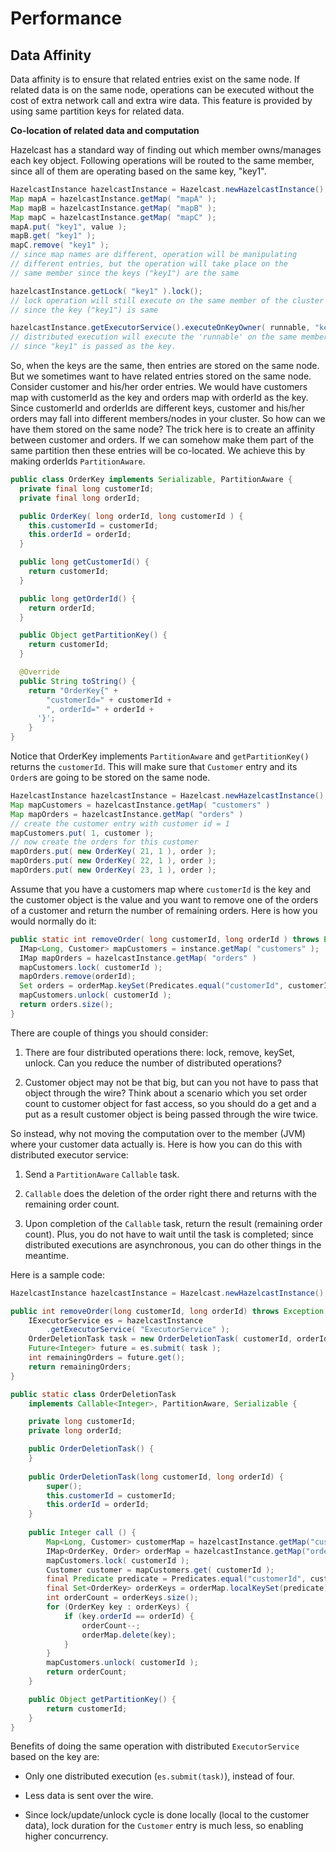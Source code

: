 # Performance

## Data Affinity

Data affinity is to ensure that related entries exist on the same node. If related data is on the same node, operations can be executed without the cost of extra network call and extra wire data. This feature is provided by using same partition keys for related data.

**Co-location of related data and computation**

Hazelcast has a standard way of finding out which member owns/manages each key object. Following operations will be routed to the same member, since all of them are operating based on the same key, "key1".

```java    
HazelcastInstance hazelcastInstance = Hazelcast.newHazelcastInstance();
Map mapA = hazelcastInstance.getMap( "mapA" );
Map mapB = hazelcastInstance.getMap( "mapB" );
Map mapC = hazelcastInstance.getMap( "mapC" );
mapA.put( "key1", value );
mapB.get( "key1" );
mapC.remove( "key1" );
// since map names are different, operation will be manipulating
// different entries, but the operation will take place on the
// same member since the keys ("key1") are the same

hazelcastInstance.getLock( "key1" ).lock();
// lock operation will still execute on the same member of the cluster
// since the key ("key1") is same

hazelcastInstance.getExecutorService().executeOnKeyOwner( runnable, "key1" );
// distributed execution will execute the 'runnable' on the same member
// since "key1" is passed as the key.   
```

So, when the keys are the same, then entries are stored on the same node. But we sometimes want to have related entries stored on the same node. Consider customer and his/her order entries. We would have customers map with customerId as the key and orders map with orderId as the key. Since customerId and orderIds are different keys, customer and his/her orders may fall into different members/nodes in your cluster. So how can we have them stored on the same node? The trick here is to create an affinity between customer and orders. If we can somehow make them part of the same partition then these entries will be co-located. We achieve this by making orderIds `PartitionAware`.

```java
public class OrderKey implements Serializable, PartitionAware {
  private final long customerId;
  private final long orderId;

  public OrderKey( long orderId, long customerId ) {
    this.customerId = customerId;
    this.orderId = orderId;
  }

  public long getCustomerId() {
    return customerId;
  }

  public long getOrderId() {
    return orderId;
  }

  public Object getPartitionKey() {
    return customerId;
  }

  @Override
  public String toString() {
    return "OrderKey{" +
        "customerId=" + customerId +
        ", orderId=" + orderId +
      '}';
    }
}
```

Notice that OrderKey implements `PartitionAware` and `getPartitionKey()` returns the `customerId`. This will make sure that `Customer` entry and its `Order`s are going to be stored on the same node.

```java
HazelcastInstance hazelcastInstance = Hazelcast.newHazelcastInstance();
Map mapCustomers = hazelcastInstance.getMap( "customers" )
Map mapOrders = hazelcastInstance.getMap( "orders" )
// create the customer entry with customer id = 1
mapCustomers.put( 1, customer );
// now create the orders for this customer
mapOrders.put( new OrderKey( 21, 1 ), order );
mapOrders.put( new OrderKey( 22, 1 ), order );
mapOrders.put( new OrderKey( 23, 1 ), order );
```


Assume that you have a customers map where `customerId` is the key and the customer object is the value and you want to remove one of the orders of a customer and return the number of remaining orders. Here is how you would normally do it:

```java
public static int removeOrder( long customerId, long orderId ) throws Exception {
  IMap<Long, Customer> mapCustomers = instance.getMap( "customers" );
  IMap mapOrders = hazelcastInstance.getMap( "orders" )
  mapCustomers.lock( customerId );
  mapOrders.remove(orderId);
  Set orders = orderMap.keySet(Predicates.equal("customerId", customerId));
  mapCustomers.unlock( customerId );
  return orders.size();
}
```

There are couple of things you should consider:

1.  There are four distributed operations there: lock, remove, keySet, unlock. Can you reduce 
the number of distributed operations?

2.  Customer object may not be that big, but can you not have to pass that object through the 
wire? Think about a scenario which you set order count to customer object for fast access, so you 
should do a get and a put as a result customer object is being passed through the wire twice.

So instead, why not moving the computation over to the member (JVM) where your customer data actually is. Here is how you can do this with distributed executor service:

1.  Send a `PartitionAware` `Callable` task.

2.  `Callable` does the deletion of the order right there and returns with the remaining 
order count.

3.  Upon completion of the `Callable` task, return the result (remaining order count). Plus, you 
do not have to wait until the task is completed; since distributed executions are asynchronous, you can do other things in the meantime.

Here is a sample code:

```java
HazelcastInstance hazelcastInstance = Hazelcast.newHazelcastInstance();

public int removeOrder(long customerId, long orderId) throws Exception {
    IExecutorService es = hazelcastInstance
        .getExecutorService( "ExecutorService" );
    OrderDeletionTask task = new OrderDeletionTask( customerId, orderId );
    Future<Integer> future = es.submit( task );
    int remainingOrders = future.get();
    return remainingOrders;
}

public static class OrderDeletionTask
    implements Callable<Integer>, PartitionAware, Serializable {

    private long customerId;
    private long orderId;

    public OrderDeletionTask() {
    }
    
    public OrderDeletionTask(long customerId, long orderId) {
        super();
        this.customerId = customerId;
        this.orderId = orderId;
    }
    
    public Integer call () {
        Map<Long, Customer> customerMap = hazelcastInstance.getMap("customers");
        IMap<OrderKey, Order> orderMap = hazelcastInstance.getMap("orders");
        mapCustomers.lock( customerId );
        Customer customer = mapCustomers.get( customerId );
        final Predicate predicate = Predicates.equal("customerId", customerId);
        final Set<OrderKey> orderKeys = orderMap.localKeySet(predicate);
        int orderCount = orderKeys.size();
        for (OrderKey key : orderKeys) {
            if (key.orderId == orderId) {
                orderCount--;
                orderMap.delete(key);
            }
        }
        mapCustomers.unlock( customerId );
        return orderCount;
    }

    public Object getPartitionKey() {
        return customerId;
    }
}
```

Benefits of doing the same operation with distributed `ExecutorService` based on the key are:

-   Only one distributed execution (`es.submit(task)`), instead of four.

-   Less data is sent over the wire.

-   Since lock/update/unlock cycle is done locally (local to the customer data), lock duration for the `Customer` entry is much less, so enabling higher concurrency.


<br> </br>

